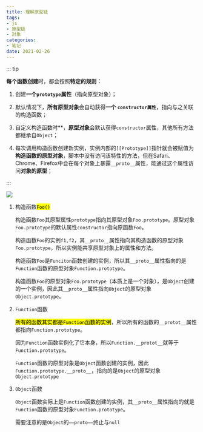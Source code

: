 ```yaml
---
title: 理解原型链
tags:
- js
- 原型链
- 对象
categories:
- 笔记
date: 2021-02-26
---
```


::: tip

**每个函数创建**时，都会按照**特定的规则：**

1. 创建**一个`prototype`属性**（指向原型对象）；

2. 默认情况下，**所有原型对象**会自动获得**一个 `constructor属性`**，指向与之关联的构造函数；

3. 自定义构造函数时**，**原型对象**会默认获得`constructor`属性，其他所有方法都继承自`Object`；

4. 每次调用构造函数创建新实例，实例内部的`[[Prototype]]`指针就会被赋值为**构造函数的原型对象**，脚本中没有访问该特性的方法，但在Safari、Chrome、Firefox中会在每个对象上暴露`__proto__`属性，能通过这个属性访问**对象的原型**；

:::

![](https://user-gold-cdn.xitu.io/2018/5/13/1635882f458a9fb2?imageView2/0/w/1280/h/960/format/webp/ignore-error/1)

1. 构造函数<mark>`Foo()`</mark> 
   
   构造函数`Foo`其原型属性`prototype`指向其原型对象`Foo.prototype`。原型对象`Foo.prototype`的默认属性`constructor`指向原函数`Foo`。
   
   构造函数`Foo`的实例`f1,f2`，其`__proto__`属性指向其构造函数的原型对象`Foo.prototype`，所以实例能共享原型对象上的属性和方法。
   
   构造函数`Foo`是`Funciton`函数创建的实例，所以其`__proto__`属性指向的是`Function`函数的原型对象`Function.prototype`。
   
   构造函数`Foo`的原型对象`Foo.prototype`（本质上是一个对象），是`Object`创建的一个实例，因此其`__proto__`属性指向`Object`的原型对象`Object.prototype`。

2. `Function`函数
   
   <mark>所有的函数其实都是`Function`函数的实例</mark>，所以所有的函数的`__protot__`属性都指向`Function.prototype`。
   
   因为`Function`函数实例化了它本身，所以`Function.__protot__`就等于`Function.prototype`。
   
   `Function`函数的原型对象是`Object`函数创建的实例，因此`Function.prototype.__proto__`，指向的是`Object`的原型对象`Object.prototype`

3. `Object`函数
   
   `Object`函数实际上是`Function`函数创建的实例，其`__proto__`属性指向的就是`Function`函数的原型对象`Function.prototype`。
   
   需要注意的是`Object`的`——proto——`终止与`null`
